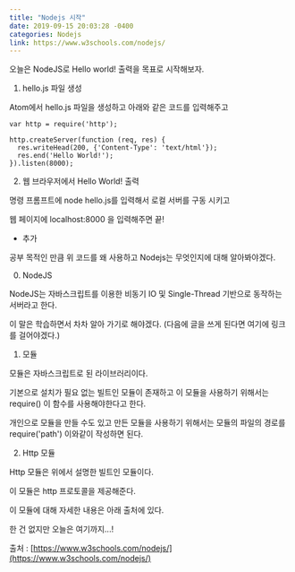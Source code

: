 ```yaml
---
title: "Nodejs 시작"
date: 2019-09-15 20:03:28 -0400
categories: Nodejs
link: https://www.w3schools.com/nodejs/
---
```


오늘은 NodeJS로 Hello world! 출력을 목표로 시작해보자.

1. hello.js 파일 생성

Atom에서 hello.js 파일을 생성하고 아래와 같은 코드를 입력해주고

<pre><code>var http = require('http');

http.createServer(function (req, res) {
  res.writeHead(200, {'Content-Type': 'text/html'});
  res.end('Hello World!');
}).listen(8000);
</code></pre>

2. 웹 브라우저에서 Hello World! 출력

명령 프롬프트에 node hello.js를 입력해서 로컬 서버를 구동 시키고

웹 페이지에 localhost:8000 을 입력해주면 끝!


+ 추가 

공부 목적인 만큼 위 코드를 왜 사용하고 Nodejs는 무엇인지에 대해 알아봐야겠다.

0. NodeJS

NodeJS는 자바스크립트를 이용한 비동기 IO 및 Single-Thread 기반으로 동작하는 서버라고 한다.

이 말은 학습하면서 차차 알아 가기로 해야겠다. (다음에 글을 쓰게 된다면 여기에 링크를 걸어야겠다.)

1. 모듈

모듈은 자바스크립트로 된 라이브러리이다. 

기본으로 설치가 필요 없는 빌트인 모듈이 존재하고 이 모듈을 사용하기 위해서는 require() 이 함수를 사용해야한다고 한다.

개인으로 모듈을 만들 수도 있고 만든 모듈을 사용하기 위해서는 모듈의 파일의 경로를 require('path') 이와같이 작성하면 된다.

2. Http 모듈

Http 모듈은 위에서 설명한 빌트인 모듈이다.

이 모듈은 http 프로토콜을 제공해준다.

이 모듈에 대해 자세한 내용은 아래 출처에 있다.

한 건 없지만 오늘은 여기까지...!


출처 : [https://www.w3schools.com/nodejs/](https://www.w3schools.com/nodejs/) 










